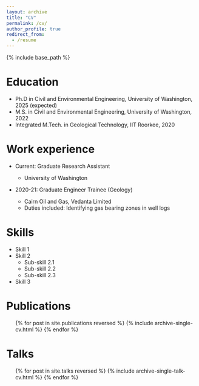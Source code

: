 ```yaml
---
layout: archive
title: "CV"
permalink: /cv/
author_profile: true
redirect_from:
  - /resume
---
```


{% include base_path %}

Education
======
* Ph.D in Civil and Environmental Engineering, University of Washington, 2025 (expected)
* M.S. in Civil and Environmental Engineering, University of Washington, 2022
* Integrated M.Tech. in Geological Technology, IIT Roorkee, 2020

Work experience
======
* Current: Graduate Research Assistant
  * University of Washington

* 2020-21: Graduate Engineer Trainee (Geology)
  * Cairn Oil and Gas, Vedanta Limited
  * Duties included: Identifying gas bearing zones in well logs

Skills
======
* Skill 1
* Skill 2
  * Sub-skill 2.1
  * Sub-skill 2.2
  * Sub-skill 2.3
* Skill 3

Publications
======
  <ul>{% for post in site.publications reversed %}
    {% include archive-single-cv.html %}
  {% endfor %}</ul>
  
Talks
======
  <ul>{% for post in site.talks reversed %}
    {% include archive-single-talk-cv.html  %}
  {% endfor %}</ul>